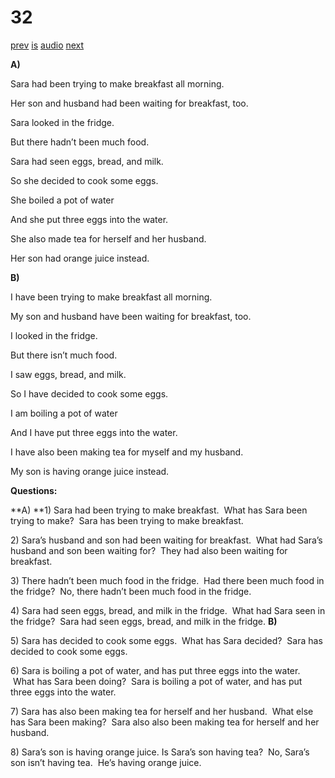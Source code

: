 # 32

[prev](../en/story_31.md)
[is](../is/story_32.md)
[audio](../audio/story_32.mp3)
[next](../en/story_33.md)

**A)**

Sara had been trying to make breakfast all morning.

Her son and husband had been waiting for breakfast, too.

Sara looked in the fridge.

But there hadn’t been much food.

Sara had seen eggs, bread, and milk.

So she decided to cook some eggs.

She boiled a pot of water

And she put three eggs into the water.

She also made tea for herself and her husband.

Her son had orange juice instead.

**B)**

I have been trying to make breakfast all morning.

My son and husband have been waiting for breakfast, too.

I looked in the fridge.

But there isn’t much food.

I saw eggs, bread, and milk.

So I have decided to cook some eggs.

I am boiling a pot of water

And I have put three eggs into the water.

I have also been making tea for myself and my husband.

My son is having orange juice instead.

**Questions:**

**A)
**1) Sara had been trying to make breakfast.  What has Sara been trying
to make?  Sara has been trying to make breakfast.

2\) Sara’s husband and son had been waiting for breakfast.  What had
Sara’s husband and son been waiting for?  They had also been waiting for
breakfast.

3\) There hadn’t been much food in the fridge.  Had there been much food
in the fridge?  No, there hadn’t been much food in the fridge.

4\) Sara had seen eggs, bread, and milk in the fridge.  What had Sara
seen in the fridge?  Sara had seen eggs, bread, and milk in the
fridge.
**B)**

5\) Sara has decided to cook some eggs.  What has Sara decided?  Sara
has decided to cook some eggs.

6\) Sara is boiling a pot of water, and has put three eggs into the
water.  What has Sara been doing?  Sara is boiling a pot of water, and
has put three eggs into the water.

7\) Sara has also been making tea for herself and her husband.  What
else has Sara been making?  Sara also also been making tea for herself
and her husband.

8\) Sara’s son is having orange juice. Is Sara’s son having tea?  No,
Sara’s son isn’t having tea.  He’s having orange juice.
